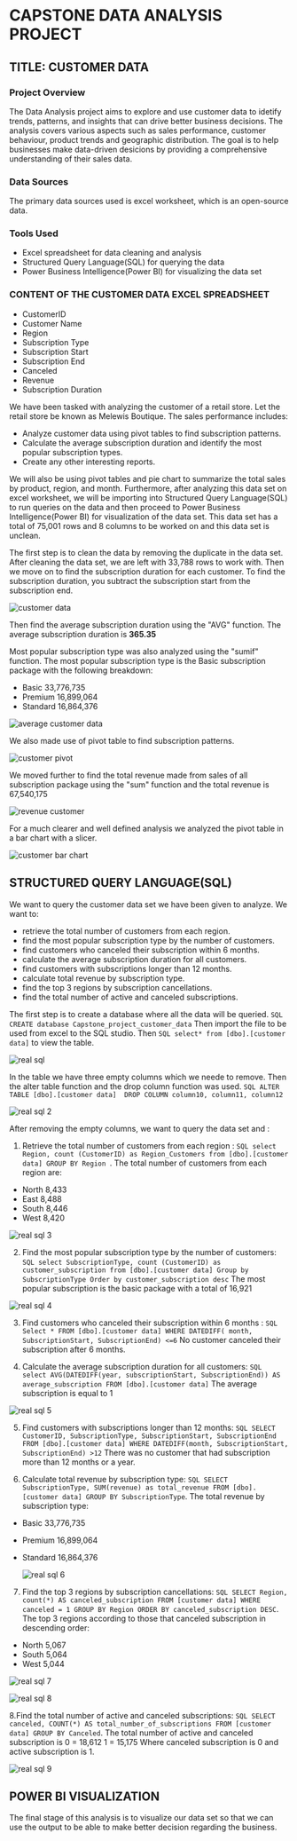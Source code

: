 # CAPSTONE DATA ANALYSIS PROJECT 
## TITLE: CUSTOMER DATA
### Project Overview 
The Data Analysis project aims to explore and use customer data to idetify trends, patterns, and insights that can drive better business decisions. The analysis covers various aspects such as sales performance, customer behaviour, product trends and geographic distribution. The goal is to help businesses make data-driven desicions by providing a comprehensive understanding of their sales data.

### Data Sources 
The primary data sources used is excel worksheet, which is an open-source data.

### Tools Used
- Excel spreadsheet for data cleaning and analysis
- Structured Query Language(SQL) for querying the data
- Power Business Intelligence(Power BI) for visualizing the data set


### CONTENT OF THE CUSTOMER DATA EXCEL SPREADSHEET
- CustomerID
- Customer Name
- Region
- Subscription Type
- Subscription Start
- Subscription End
- Canceled
- Revenue
- Subscription Duration

We have been tasked with analyzing the customer of a retail store. Let the retail store be known as Melewis Boutique. 
The sales performance includes:
- Analyze customer data using pivot tables to find subscription patterns.
- Calculate the average subscription duration and identify the most popular subscription types.
- Create any other interesting reports.

We will also be using pivot tables and pie chart to summarize the total sales by product, region, and month. Furthermore, after analyzing this data set on excel worksheet, we will be importing into Structured Query Language(SQL) to run queries on the data and then proceed to Power Business Intelligence(Power BI) for visualization of the data set.
This data set  has a total of 75,001 rows and 8 columns to be worked on and this data set is unclean.

The first step is to clean the data by removing the duplicate in the data set. After cleaning the data set, we are left with 33,788 rows to work with. Then we move on to find the subscription duration for each customer. To find the subscription duration, you subtract the subscription start from the subscription end.


![customer data](https://github.com/user-attachments/assets/421f2ec2-be3a-46da-a39f-7d3621ae1642)


Then find the average subscription duration using the "AVG" function. The average subscription duration is **365.35**

 
 Most popular subscription type was also analyzed using the "sumif" function. The most popular subscription type is the Basic subscription package with the following breakdown:

- Basic    33,776,735 
- Premium	 16,899,064 
- Standard 16,864,376 


![average customer data](https://github.com/user-attachments/assets/d4717078-47b8-4457-ba41-4f5f1c56cc2d)


We also made use of pivot table to find subscription patterns.

![customer pivot](https://github.com/user-attachments/assets/35411438-0252-4f70-b7cb-e6096585a421)

We moved further to find the total revenue made from sales of all subscription package using the "sum" function and the total revenue is  67,540,175 


![revenue customer](https://github.com/user-attachments/assets/7e0b4a07-efa3-4e30-8c38-ac643317991c)


For a much clearer and well defined analysis we analyzed the pivot table in a bar chart with a slicer. 

![customer bar chart](https://github.com/user-attachments/assets/efbd5171-6976-498a-9216-ad4767139977)



## STRUCTURED QUERY LANGUAGE(SQL)
We want to query the customer data set we have been given to analyze. We want to:

- retrieve the total number of customers from each region.
- find the most popular subscription type by the number of customers.
- find customers who canceled their subscription within 6 months.
- calculate the average subscription duration for all customers.
- find customers with subscriptions longer than 12 months.
- calculate total revenue by subscription type.
- find the top 3 regions by subscription cancellations.
- find the total number of active and canceled subscriptions.


The first step is to create a database where all the data will be queried. ```SQL CREATE database Capstone_project_customer_data```
Then import the file to be used from excel to the SQL studio. Then ```SQL select* from [dbo].[customer data]``` to view the table.

![real sql](https://github.com/user-attachments/assets/69fb9907-4986-4ccc-9af6-80752aceb5cd)



In the table we have three empty columns which we neede to remove. Then the alter table function and the drop column function was used. ```SQL ALTER TABLE [dbo].[customer data] 
DROP COLUMN column10, column11, column12```

![real sql 2](https://github.com/user-attachments/assets/8250e84b-0f0b-482e-ad1d-964119beda46)


After removing the empty columns, we want to query the data set and :

1. Retrieve the total number of customers from each region : ```SQL select Region, count (CustomerID) as Region_Customers from [dbo].[customer data]
GROUP BY Region ```. 
The total number of customers from each region are:
- North 	8,433
- East	  8,488
- South 	8,446
- West	  8,420
  
![real sql 3](https://github.com/user-attachments/assets/5b1a838a-714c-47a9-88ef-623cda2d83ba)

2. Find the most popular subscription type by the number of customers: ```SQL select SubscriptionType, count (CustomerID) as customer_subscription from [dbo].[customer data]
Group by SubscriptionType
Order by customer_subscription desc```
The most popular subscription is the basic package with a total of 16,921

![real sql 4](https://github.com/user-attachments/assets/de9340d0-bfe1-4cf8-b149-c767779a1363)

3. Find customers who canceled their subscription within 6 months : ```SQL Select *
FROM [dbo].[customer data]
WHERE DATEDIFF( month, SubscriptionStart, SubscriptionEnd) <=6```
No customer canceled their subscription after 6 months.


4. Calculate the average subscription duration for all customers: ```SQL select AVG(DATEDIFF(year, subscriptionStart, SubscriptionEnd)) AS average_subscription
FROM [dbo].[customer data]```
The average subscription is equal to 1

![real sql 5](https://github.com/user-attachments/assets/e6369049-fcc9-4764-b91b-253ff442c15f)


5. Find customers with subscriptions longer than 12 months: ```SQL SELECT CustomerID, SubscriptionType, SubscriptionStart, SubscriptionEnd
FROM [dbo].[customer data]
WHERE DATEDIFF(month, SubscriptionStart, SubscriptionEnd) >12```
There was no customer that had subscription more than 12 months or a year.

6. Calculate total revenue by subscription type: ```SQL SELECT SubscriptionType, SUM(revenue) as total_revenue
FROM [dbo].[customer data]
GROUP BY SubscriptionType```. The total revenue by subscription type:
- Basic	33,776,735
- Premium	16,899,064
- Standard	16,864,376


  ![real sql 6](https://github.com/user-attachments/assets/59b0f7dd-47bb-4205-af36-27c649df986e)



7. Find the top 3 regions by subscription cancellations: ```SQL SELECT Region, count(*) AS canceled_subscription
FROM [customer data]
WHERE canceled = 1
GROUP BY Region
ORDER BY canceled_subscription DESC```. The top 3 regions according to those that canceled subscription in descending order:
- North	5,067
- South	5,064
- West	5,044

![real sql 7](https://github.com/user-attachments/assets/7c151cd8-c5a3-4ed2-9672-9d652e57812d)

![real sql 8](https://github.com/user-attachments/assets/391c9f64-9224-439e-848c-1f26ae4973a8)



8.Find the total number of active and canceled subscriptions: ```SQL SELECT canceled, COUNT(*) AS total_number_of_subscriptions
FROM [customer data]
GROUP BY Canceled```. The total number of active and canceled subscription is 
0 =	18,612
1 =	15,175
Where canceled subscription is 0 and active subscription is 1.

![real sql 9](https://github.com/user-attachments/assets/15e6ae44-f357-4678-a064-31b19f36cf72)




## POWER BI VISUALIZATION
The final stage of this analysis is to visualize our data set so that we can use the output to be able to make better decision regarding the business.





